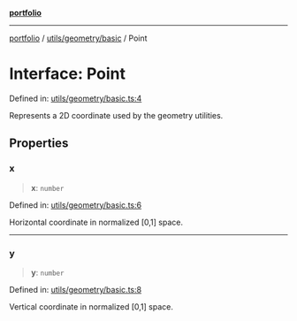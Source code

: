 [**portfolio**](../../../../README.md)

***

[portfolio](../../../../modules.md) / [utils/geometry/basic](../README.md) / Point

# Interface: Point

Defined in: [utils/geometry/basic.ts:4](https://github.com/tnorlund/Portfolio/blob/204edeefeec02f4730ae1bd0c2e88dcff756faf5/portfolio/utils/geometry/basic.ts#L4)

Represents a 2D coordinate used by the geometry utilities.

## Properties

### x

> **x**: `number`

Defined in: [utils/geometry/basic.ts:6](https://github.com/tnorlund/Portfolio/blob/204edeefeec02f4730ae1bd0c2e88dcff756faf5/portfolio/utils/geometry/basic.ts#L6)

Horizontal coordinate in normalized [0,1] space.

***

### y

> **y**: `number`

Defined in: [utils/geometry/basic.ts:8](https://github.com/tnorlund/Portfolio/blob/204edeefeec02f4730ae1bd0c2e88dcff756faf5/portfolio/utils/geometry/basic.ts#L8)

Vertical coordinate in normalized [0,1] space.
